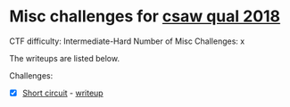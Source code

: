 # Misc challenges for [csaw qual 2018](https://ctftime.org/event/633)

CTF difficulty: Intermediate-Hard
Number of Misc Challenges: x

The writeups are listed below.

Challenges:
- [x] [Short circuit](#) - [writeup](short-circuit/writeup.md)
